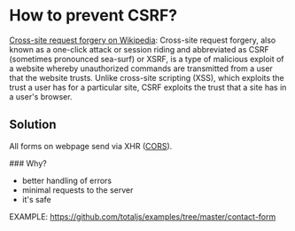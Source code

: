 # How to prevent CSRF?

[Cross-site request forgery on Wikipedia](http://en.wikipedia.org/wiki/Cross-site_request_forgery): Cross-site request forgery, also known as a one-click attack or session riding and abbreviated as CSRF (sometimes pronounced sea-surf) or XSRF, is a type of malicious exploit of a website whereby unauthorized commands are transmitted from a user that the website trusts. Unlike cross-site scripting (XSS), which exploits the trust a user has for a particular site, CSRF exploits the trust that a site has in a user's browser.

## Solution

All forms on webpage send via XHR ([CORS](http://en.wikipedia.org/wiki/Cross-origin_resource_sharing)).

### Why?

- better handling of errors
- minimal requests to the server
- it's safe

EXAMPLE: <https://github.com/totaljs/examples/tree/master/contact-form>
